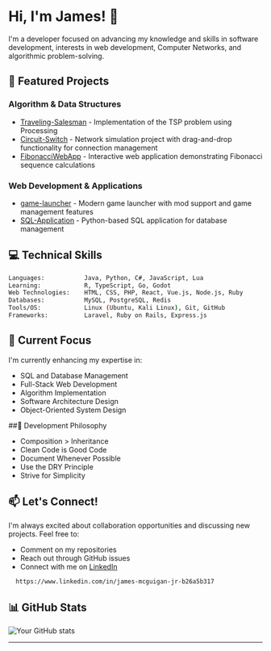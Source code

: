 # Hi, I'm James! 👋

I'm a developer focused on advancing my knowledge and skills in software development, interests in web development, Computer Networks, and algorithmic problem-solving.

## 🚀 Featured Projects

### Algorithm & Data Structures
- [Traveling-Salesman](https://github.com/Jimmyu2foru18/Traveling-Salesman) - Implementation of the TSP problem using Processing
- [Circuit-Switch](https://github.com/Jimmyu2foru18/Circuit-Switch) - Network simulation project with drag-and-drop functionality for connection management
- [FibonacciWebApp](https://github.com/Jimmyu2foru18/FibonacciWebApp) - Interactive web application demonstrating Fibonacci sequence calculations

### Web Development & Applications
- [game-launcher](https://github.com/Jimmyu2foru18/game-launcher) - Modern game launcher with mod support and game management features
- [SQL-Application](https://github.com/Jimmyu2foru18/SQL-Application) - Python-based SQL application for database management

## 💻 Technical Skills
```bash 
Languages:           Java, Python, C#, JavaScript, Lua
Learning:            R, TypeScript, Go, Godot
Web Technologies:    HTML, CSS, PHP, React, Vue.js, Node.js, Ruby
Databases:           MySQL, PostgreSQL, Redis
Tools/OS:            Linux (Ubuntu, Kali Linux), Git, GitHub
Frameworks:          Laravel, Ruby on Rails, Express.js
```
## 🌱 Current Focus

I'm currently enhancing my expertise in:
- SQL and Database Management
- Full-Stack Web Development
- Algorithm Implementation
- Software Architecture Design
- Object-Oriented System Design

##📔 Development Philosophy 
- Composition > Inheritance
- Clean Code is Good Code
- Document Whenever Possible
- Use the DRY Principle
- Strive for Simplicity 

## 📫 Let's Connect!

I'm always excited about collaboration opportunities and discussing new projects. Feel free to:
- Comment on my repositories
- Reach out through GitHub issues
- Connect with me on [LinkedIn](https://www.linkedin.com/in/james-mcguigan-jr-b26a5b317)
```bash
  https://www.linkedin.com/in/james-mcguigan-jr-b26a5b317
  ```
## 📊 GitHub Stats

![Your GitHub stats](https://github-readme-stats.vercel.app/api?username=Jimmyu2foru18&show_icons=true&theme=radical)

---
